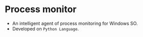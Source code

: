 # Process monitor
* An intelligent agent of process monitoring for Windows SO.
* Developed on `Python Language`.
